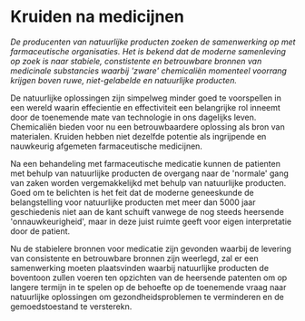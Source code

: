 # Kruiden na medicijnen

_De producenten van natuurlijke producten zoeken de samenwerking op met farmaceutische organisaties. Het is bekend dat de moderne samenleving op zoek is naar stabiele, constistente en betrouwbare bronnen van medicinale substancies waarbij 'zware' chemicaliën momenteel voorrang krijgen boven ruwe, niet-gelabelde en natuurlijke producten._ 

De natuurlijke oplossingen zijn simpelweg minder goed te voorspellen in een wereld waarin effecientie en effectiviteit een belangrijke rol inneemt door de toenemende mate van technologie in ons dagelijks leven. Chemicaliën bieden voor nu een betrouwbaardere oplossing als bron van materialen. Kruiden hebben niet dezelfde potentie als ingrijpende en nauwkeurig afgemeten farmaceutische medicijnen. 

Na een behandeling met farmaceutische medicatie kunnen de patienten met behulp van natuurlijke producten de overgang naar de 'normale' gang van zaken worden vergemakkelijkd met behulp van natuurlijke producten. Goed om te belichten is het feit dat de moderne geneeskunde de belangstelling voor natuurlijke producten met meer dan 5000 jaar geschiedenis niet aan de kant schuift vanwege de nog steeds heersende 'onnauwkeurigheid', maar in deze juist ruimte geeft voor eigen interpretatie door de patient.

Nu de stabielere bronnen voor medicatie zijn gevonden waarbij de levering van consistente en betrouwbare bronnen  zijn weerlegd, zal er een samenwerking moeten plaatsvinden waarbij natuurlijke producten de boventoon zullen voeren ten opzichten van de heersende patenten om op langere termijn in te spelen op de behoefte op de toenemende vraag naar natuurlijke oplossingen om gezondheidsproblemen te verminderen en de gemoedstoestand te versterekn. 
